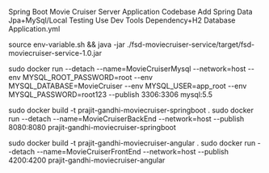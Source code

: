 Spring Boot Movie Cruiser Server Application Codebase
Add Spring Data Jpa+MySql/Local Testing Use Dev  Tools Dependency+H2 Database Application.yml

source env-variable.sh  && java -jar ./fsd-moviecruiser-service/target/fsd-moviecruiser-service-1.0.jar

sudo docker run --detach --name=MovieCruiserMysql --network=host --env MYSQL_ROOT_PASSWORD=root --env MYSQL_DATABASE=MovieCruiser --env MYSQL_USER=app_root --env MYSQL_PASSWORD=root123  --publish 3306:3306 mysql:5.5

sudo docker build -t prajit-gandhi-moviecruiser-springboot .
sudo docker run --detach --name=MovieCruiserBackEnd --network=host --publish 8080:8080 prajit-gandhi-moviecruiser-springboot


sudo docker build -t prajit-gandhi-moviecruiser-angular .
sudo docker run --detach --name=MovieCruiserFrontEnd --network=host --publish 4200:4200 prajit-gandhi-moviecruiser-angular
